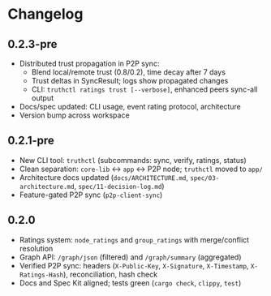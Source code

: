 # Changelog

## 0.2.3-pre
- Distributed trust propagation in P2P sync:
  - Blend local/remote trust (0.8/0.2), time decay after 7 days
  - Trust deltas in SyncResult; logs show propagated changes
  - CLI: `truthctl ratings trust [--verbose]`, enhanced peers sync-all output
- Docs/spec updated: CLI usage, event rating protocol, architecture
- Version bump across workspace

## 0.2.1-pre
- New CLI tool: `truthctl` (subcommands: sync, verify, ratings, status)
- Clean separation: `core-lib` ↔ `app` ↔ P2P node; `truthctl` moved to `app/`
- Architecture docs updated (`docs/ARCHITECTURE.md`, `spec/03-architecture.md`, `spec/11-decision-log.md`)
- Feature-gated P2P sync (`p2p-client-sync`)

## 0.2.0
- Ratings system: `node_ratings` and `group_ratings` with merge/conflict resolution
- Graph API: `/graph/json` (filtered) and `/graph/summary` (aggregated)
- Verified P2P sync: headers (`X-Public-Key`, `X-Signature`, `X-Timestamp`, `X-Ratings-Hash`), reconciliation, hash check
- Docs and Spec Kit aligned; tests green (`cargo check`, `clippy`, `test`)
